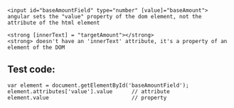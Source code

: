 ##
    <input id="baseAmountField" type="number" [value]="baseAmount"> 
    angular sets the "value" property of the dom element, not the attribute of the html element
    
    <strong [innerText] = "targetAmount"></strong> 
    <strong> doesn't have an 'innerText' attribute, it's a property of an element of the DOM

## Test code:
    var element = document.getElementById('baseAmountField');
    element.attributes['value'].value      // attribute
    element.value                          // property
